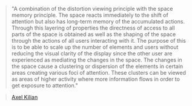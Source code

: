<!--
title: Self organizing spaces
date: 8 January 2005
slug: organized-space
tags: unfinished
-->

> "A combination of the distortion viewing principle with the space memory
> principle. The space reacts immediately to the shift of attention but also has
> long-term memory of the accumulated actions. Through this layering of
> properties the directness of access to all parts of the space is obtained as
> well as the shaping of the space through the actions of all users interacting
> with it. The purpose of this is to be able to scale up the number of elements
> and users without reducing the visual clarity of the display since the other
> user are experienced as mediating the changes in the space. The changes in the
> space cause a clustering or dispersion of the elements in certain areas
> creating various foci of attention. These clusters can be viewed as areas of
> higher activity where more information flows in order to get exposure to
> attention."

> [Axel Kilian][]

[Axel Kilian]: http://destech.mit.edu/akilian/newscreens/thesis2000/reactive/reactive2.html "Axel Kilian (MIT Design and Computation): Thesis 2000"
